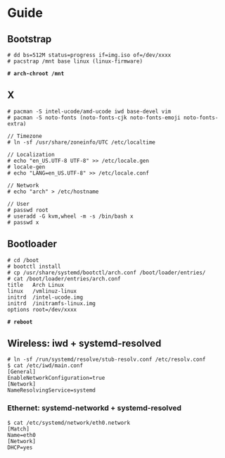 # Guide

## Bootstrap

```
# dd bs=512M status=progress if=img.iso of=/dev/xxxx
# pacstrap /mnt base linux (linux-firmware)
```

**`# arch-chroot /mnt`**

## X

```
# pacman -S intel-ucode/amd-ucode iwd base-devel vim
# pacman -S noto-fonts (noto-fonts-cjk noto-fonts-emoji noto-fonts-extra)

// Timezone
# ln -sf /usr/share/zoneinfo/UTC /etc/localtime

// Localization
# echo "en_US.UTF-8 UTF-8" >> /etc/locale.gen
# locale-gen
# echo "LANG=en_US.UTF-8" >> /etc/locale.conf

// Network
# echo "arch" > /etc/hostname

// User
# passwd root
# useradd -G kvm,wheel -m -s /bin/bash x
# passwd x
```

## Bootloader

```
# cd /boot
# bootctl install
# cp /usr/share/systemd/bootctl/arch.conf /boot/loader/entries/
# cat /boot/loader/entries/arch.conf
title   Arch Linux
linux   /vmlinuz-linux
initrd  /intel-ucode.img
initrd  /initramfs-linux.img
options root=/dev/xxxx
```

**`# reboot`**

## Wireless: iwd + systemd-resolved

```
# ln -sf /run/systemd/resolve/stub-resolv.conf /etc/resolv.conf
$ cat /etc/iwd/main.conf
[General]
EnableNetworkConfiguration=true
[Network]
NameResolvingService=systemd
```

### Ethernet: systemd-networkd + systemd-resolved

```
$ cat /etc/systemd/network/eth0.network
[Match]
Name=eth0
[Network]
DHCP=yes
```
